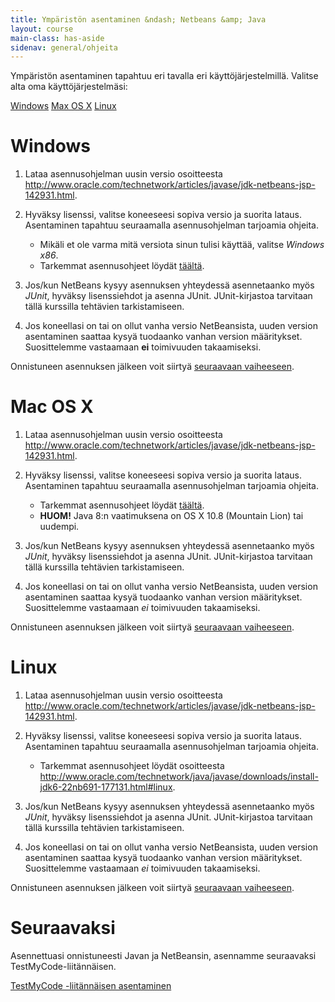 ```yaml
---
title: Ympäristön asentaminen &ndash; Netbeans &amp; Java
layout: course
main-class: has-aside
sidenav: general/ohjeita
---
```


Ympäristön asentaminen tapahtuu eri tavalla eri käyttöjärjestelmillä. Valitse alta oma käyttöjärjestelmäsi:

<div class="actions">
	<a class="action" href="#windows">Windows</a>
	<a class="action" href="#mac-os-x">Max OS X</a>
	<a class="action" href="#linux">Linux</a>
</div>

# Windows

1. Lataa asennusohjelman uusin versio osoitteesta <http://www.oracle.com/technetwork/articles/javase/jdk-netbeans-jsp-142931.html>.

2. Hyväksy lisenssi, valitse koneeseesi sopiva versio ja suorita lataus. Asentaminen tapahtuu seuraamalla asennusohjelman tarjoamia ohjeita.
	- Mikäli et ole varma mitä versiota sinun tulisi käyttää, valitse *Windows x86*.
	- Tarkemmat asennusohjeet löydät [täältä](http://www.oracle.com/technetwork/java/javase/downloads/install-jdk6-22nb691-177131.html#windows).

3. Jos/kun NetBeans kysyy asennuksen yhteydessä asennetaanko myös *JUnit*, hyväksy lisenssiehdot ja asenna JUnit. JUnit-kirjastoa tarvitaan tällä kurssilla tehtävien tarkistamiseen.

4. Jos koneellasi on tai on ollut vanha versio NetBeansista, uuden version asentaminen saattaa kysyä tuodaanko vanhan version määritykset. Suosittelemme vastaamaan **ei** toimivuuden takaamiseksi.

Onnistuneen asennuksen jälkeen voit siirtyä [seuraavaan vaiheeseen](#seuraavaksi).


# Mac OS X

1. Lataa asennusohjelman uusin versio osoitteesta <http://www.oracle.com/technetwork/articles/javase/jdk-netbeans-jsp-142931.html>.

2. Hyväksy lisenssi, valitse koneeseesi sopiva versio ja suorita lataus. Asentaminen tapahtuu seuraamalla asennusohjelman tarjoamia ohjeita. 
	- Tarkemmat asennusohjeet löydät [täältä](http://www.oracle.com/technetwork/java/javase/downloads/install-jdk6-22nb691-177131.html#mac).
	- **HUOM!** Java 8:n vaatimuksena on OS X 10.8 (Mountain Lion) tai uudempi. 

3. Jos/kun NetBeans kysyy asennuksen yhteydessä asennetaanko myös *JUnit*, hyväksy lisenssiehdot ja asenna JUnit. JUnit-kirjastoa tarvitaan tällä kurssilla tehtävien tarkistamiseen.

4. Jos koneellasi on tai on ollut vanha versio NetBeansista, uuden version asentaminen saattaa kysyä tuodaanko vanhan version määritykset. Suosittelemme vastaamaan *ei* toimivuuden takaamiseksi.

Onnistuneen asennuksen jälkeen voit siirtyä [seuraavaan vaiheeseen](#seuraavaksi).

# Linux

1. Lataa asennusohjelman uusin versio osoitteesta <http://www.oracle.com/technetwork/articles/javase/jdk-netbeans-jsp-142931.html>.

2. Hyväksy lisenssi, valitse koneeseesi sopiva versio ja suorita lataus. Asentaminen tapahtuu seuraamalla asennusohjelman tarjoamia ohjeita. 
	- Tarkemmat asennusohjeet löydät osoitteesta <http://www.oracle.com/technetwork/java/javase/downloads/install-jdk6-22nb691-177131.html#linux>.

3. Jos/kun NetBeans kysyy asennuksen yhteydessä asennetaanko myös *JUnit*, hyväksy lisenssiehdot ja asenna JUnit. JUnit-kirjastoa tarvitaan tällä kurssilla tehtävien tarkistamiseen.

4. Jos koneellasi on tai on ollut vanha versio NetBeansista, uuden version asentaminen saattaa kysyä tuodaanko vanhan version määritykset. Suosittelemme vastaamaan *ei* toimivuuden takaamiseksi.

Onnistuneen asennuksen jälkeen voit siirtyä [seuraavaan vaiheeseen](#seuraavaksi).

# Seuraavaksi

Asennettuasi onnistuneesti Javan ja NetBeansin, asennamme seuraavaksi TestMyCode-liitännäisen. 

<div class="actions">
	<a class="action" href="/courses/general/ohjelmointi/asentaminen/netbeans/tmc/">TestMyCode -liitännäisen asentaminen</a>
</div>